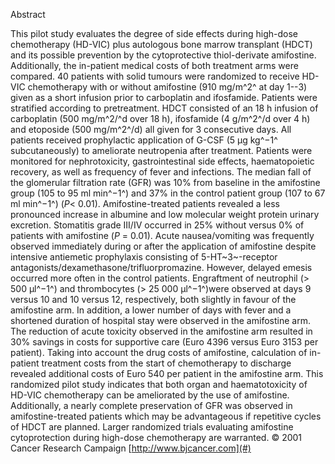 Abstract

This pilot study evaluates the degree of side effects during high-dose
chemotherapy (HD-VIC) plus autologous bone marrow transplant (HDCT) and
its possible prevention by the cytoprotective thiol-derivate amifostine.
Additionally, the in-patient medical costs of both treatment arms were
compared. 40 patients with solid tumours were randomized to receive
HD-VIC chemotherapy with or without amifostine (910 mg/m^2^ at day 1--3)
given as a short infusion prior to carboplatin and ifosfamide. Patients
were stratified according to pretreatment. HDCT consisted of an 18 h
infusion of carboplatin (500 mg/m^2/^d over 18 h), ifosfamide (4
g/m^2^/d over 4 h) and etoposide (500 mg/m^2^/d) all given for 3
consecutive days. All patients received prophylactic application of
G-CSF (5 μg kg^−1^ subcutaneously) to ameliorate neutropenia after
treatment. Patients were monitored for nephrotoxicity, gastrointestinal
side effects, haematopoietic recovery, as well as frequency of fever and
infections. The median fall of the glomerular filtration rate (GFR) was
10% from baseline in the amifostine group (105 to 95 ml min^−1^) and 37%
in the control patient group (107 to 67 ml min^−1^) (*P*\< 0.01).
Amifostine-treated patients revealed a less pronounced increase in
albumine and low molecular weight protein urinary excretion. Stomatitis
grade III/IV occurred in 25% without versus 0% of patients with
amifostine (*P* = 0.01). Acute nausea/vomiting was frequently observed
immediately during or after the application of amifostine despite
intensive antiemetic prophylaxis consisting of 5-HT~3~-receptor
antagonists/dexamethasone/trifluorpromazine. However, delayed emesis
occurred more often in the control patients. Engraftment of neutrophil
(\> 500 μl^−1^) and thrombocytes (\> 25 000 μl^−1^)were observed at days
9 versus 10 and 10 versus 12, respectively, both slightly in favour of
the amifostine arm. In addition, a lower number of days with fever and a
shortened duration of hospital stay were observed in the amifostine arm.
The reduction of acute toxicity observed in the amifostine arm resulted
in 30% savings in costs for supportive care (Euro 4396 versus Euro 3153
per patient). Taking into account the drug costs of amifostine,
calculation of in-patient treatment costs from the start of chemotherapy
to discharge revealed additional costs of Euro 540 per patient in the
amifostine arm. This randomized pilot study indicates that both organ
and haematotoxicity of HD-VIC chemotherapy can be ameliorated by the use
of amifostine. Additionally, a nearly complete preservation of GFR was
observed in amifostine-treated patients which may be advantageous if
repetitive cycles of HDCT are planned. Larger randomized trials
evaluating amifostine cytoprotection during high-dose chemotherapy are
warranted. © 2001 Cancer Research Campaign [http://www.bjcancer.com](#)
